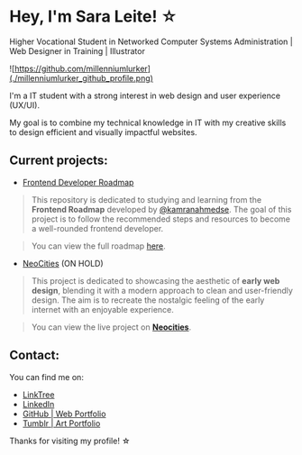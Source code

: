 # Hey, I'm Sara Leite! ☆

Higher Vocational Student in Networked Computer Systems Administration | Web Designer in Training | Illustrator

![https://github.com/millenniumlurker](./millenniumlurker_github_profile.png)

I'm a IT student with a strong interest in web design and user experience (UX/UI).

My goal is to combine my technical knowledge in IT with my creative skills to design efficient and visually impactful websites.

## Current projects:

- [Frontend Developer Roadmap](https://github.com/millenniumlurker/frontend_roadmap)

>This repository is dedicated to studying and learning from the **Frontend Roadmap** developed by [@kamranahmedse](https://github.com/kamranahmedse). The goal of this project is to follow the recommended steps and resources to become a well-rounded frontend developer.

>You can view the full roadmap [here](https://roadmap.sh/frontend).

- [NeoCities](https://github.com/millenniumlurker/neocities_website) (ON HOLD)

>This project is dedicated to showcasing the aesthetic of **early web design**, blending it with a modern approach to clean and user-friendly design. The aim is to recreate the nostalgic feeling of the early internet with an enjoyable experience.

>You can view the live project on [**Neocities**](https://millenniumlurker.neocities.org/).

## Contact:

You can find me on:
- [LinkTree](https://linktr.ee/millenniumlurker)
- [LinkedIn](http://www.linkedin.com/in/millenniumlurker)
- [GitHub | Web Portfolio](https://github.com/millenniumlurker)
- [Tumblr | Art Portfolio](https://millenniumlurker.tumblr.com/)
  
Thanks for visiting my profile! ☆
